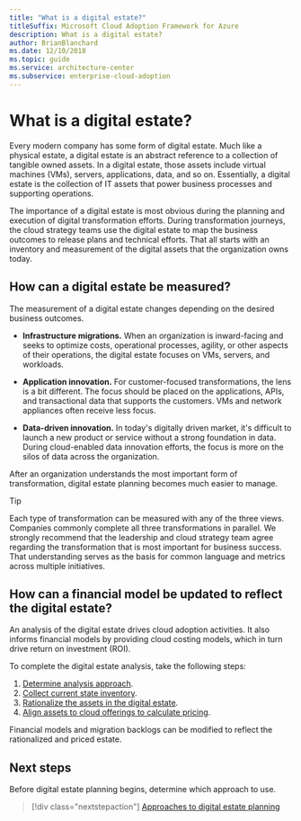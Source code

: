 ```yaml
---
title: "What is a digital estate?"
titleSuffix: Microsoft Cloud Adoption Framework for Azure
description: What is a digital estate?
author: BrianBlanchard
ms.date: 12/10/2018
ms.topic: guide
ms.service: architecture-center
ms.subservice: enterprise-cloud-adoption
---
```


<!-- markdownlint-disable MD026 -->

# What is a digital estate?

Every modern company has some form of digital estate. Much like a physical estate, a digital estate is an abstract reference to a collection of tangible owned assets. In a digital estate, those assets include virtual machines (VMs), servers, applications, data, and so on. Essentially, a digital estate is the collection of IT assets that power business processes and supporting operations.

The importance of a digital estate is most obvious during the planning and execution of digital transformation efforts. During transformation journeys, the cloud strategy teams use the digital estate to  map the business outcomes to release plans and technical efforts. That all starts with an inventory and measurement of the digital assets that the organization owns today.

## How can a digital estate be measured?

The measurement of a digital estate changes depending on the desired business outcomes.

- **Infrastructure migrations.** When an organization is inward-facing and seeks to optimize costs, operational processes, agility, or other aspects of their operations, the digital estate focuses on VMs, servers, and workloads.

- **Application innovation.** For customer-focused transformations, the lens is a bit different. The focus should be placed on the applications, APIs, and transactional data that supports the customers. VMs and network appliances often receive less focus.

- **Data-driven innovation.** In today's digitally driven market, it's difficult to launch a new product or service without a strong foundation in data. During cloud-enabled data innovation efforts, the focus is more on the silos of data across the organization.

After an organization understands the most important form of transformation, digital estate planning becomes much easier to manage.

> [!TIP]
> Each type of transformation can be measured with any of the three views. Companies commonly complete all three transformations in parallel. We strongly recommend that the leadership and cloud strategy team agree regarding the transformation that is most important for business success. That understanding serves as the basis for common language and metrics across multiple initiatives.

## How can a financial model be updated to reflect the digital estate?

An analysis of the digital estate drives cloud adoption activities. It also informs financial models by providing cloud costing models, which in turn drive return on investment (ROI).

To complete the digital estate analysis, take the following steps:

1. [Determine analysis approach](approach.md).
1. [Collect current state inventory](inventory.md).
1. [Rationalize the assets in the digital estate](rationalize.md).
1. [Align assets to cloud offerings to calculate pricing](calculate.md).

Financial models and migration backlogs can be modified to reflect the rationalized and priced estate.

## Next steps

Before digital estate planning begins, determine which approach to use.

> [!div class="nextstepaction"]
> [Approaches to digital estate planning](approach.md)